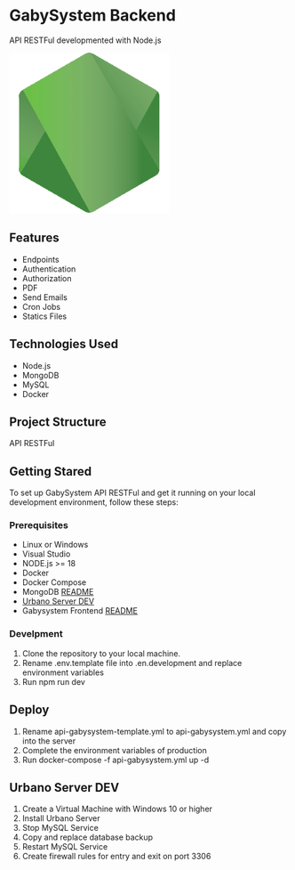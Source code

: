 # GabySystem Backend

API RESTFul developmented with Node.js

![Node.js](https://raw.githubusercontent.com/github/explore/main/topics/nodejs/nodejs.png)

## Features

- Endpoints
- Authentication
- Authorization
- PDF
- Send Emails
- Cron Jobs
- Statics Files

## Technologies Used

- Node.js
- MongoDB
- MySQL
- Docker

## Project Structure

API RESTFul

## Getting Stared

To set up GabySystem API RESTFul and get it running on your local development environment, follow these steps:

### Prerequisites

- Linux or Windows
- Visual Studio
- NODE.js >= 18
- Docker
- Docker Compose
- MongoDB <a href="https://github.com/gabyreload1983/mongodb-gabysystem" target="_blank">README</a>
- [Urbano Server DEV](#urbano-server-dev)
- Gabysystem Frontend <a href="https://github.com/gabyreload1983/front-gabysystem/blob/main/README.md" target="_blank">README</a>

### Develpment

1. Clone the repository to your local machine.
2. Rename .env.template file into .en.development and replace environment variables
3. Run npm run dev

## Deploy

1. Rename api-gabysystem-template.yml to api-gabysystem.yml and copy into the server
2. Complete the environment variables of production
3. Run docker-compose -f api-gabysystem.yml up -d

## Urbano Server DEV

1. Create a Virtual Machine with Windows 10 or higher
2. Install Urbano Server
3. Stop MySQL Service
4. Copy and replace database backup
5. Restart MySQL Service
6. Create firewall rules for entry and exit on port 3306
